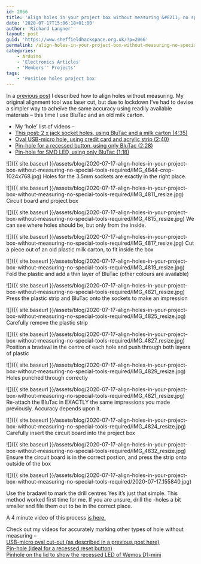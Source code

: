 ```yaml
---
id: 2066
title: 'Align holes in your project box without measuring &#8211; no special tools required.'
date: '2020-07-17T15:06:18+01:00'
author: 'Richard Langner'
layout: post
guid: 'https://www.sheffieldhackspace.org.uk/?p=2066'
permalink: /align-holes-in-your-project-box-without-measuring-no-special-tools-required/
categories:
    - Arduino
    - 'Electronics Articles'
    - 'Members'' Projects'
tags:
    - 'Position holes project box'
---
```


In a [previous post](https://www.sheffieldhackspace.org.uk/perfectly-aligned-holes-without-measuring/) I described how to align holes without measuring. My original alignment tool was laser cut, but due to lockdown I’ve had to devise a simpler way to acheive the same accuracy using readily available materials – this time I use BluTac and an old milk carton.

- My ‘hole’ list of videos –
- [This post: 2 x jack socket holes, using BluTac and a milk carton (4:35)](https://youtu.be/GvFrAhnp5uA)
- [Oval USB-micro hole, using credit card and acrylic strip (2:40)](https://youtu.be/VK4zoUrNhkQ)
- [Pin-hole for a recessed button, using only BluTac (2:28)](https://youtu.be/QhhjjE7BYgA)
- [Pin-hole for SMD LED, using only BluTac (1:18)](https://youtu.be/Znpm1T9UUh4)

![]({{ site.baseurl }}/assets/blog/2020-07-17-align-holes-in-your-project-box-without-measuring-no-special-tools-required/IMG_4844-crop-1024x768.jpg)
Holes for the 3.5mm sockets are exactly in the right place.

![]({{ site.baseurl }}/assets/blog/2020-07-17-align-holes-in-your-project-box-without-measuring-no-special-tools-required/IMG_4811_resize.jpg)
Circuit board and project box

![]({{ site.baseurl }}/assets/blog/2020-07-17-align-holes-in-your-project-box-without-measuring-no-special-tools-required/IMG_4815_resize.jpg)
We can see where holes should be, but only from the inside.

![]({{ site.baseurl }}/assets/blog/2020-07-17-align-holes-in-your-project-box-without-measuring-no-special-tools-required/IMG_4817_resize.jpg)
Cut a piece out of an old plastic milk carton, to fit inside the box

![]({{ site.baseurl }}/assets/blog/2020-07-17-align-holes-in-your-project-box-without-measuring-no-special-tools-required/IMG_4819_resize.jpg)
Fold the plastic and add a thin layer of BluTac (other colours are available)

![]({{ site.baseurl }}/assets/blog/2020-07-17-align-holes-in-your-project-box-without-measuring-no-special-tools-required/IMG_4821_resize.jpg)
Press the plastic strip and BluTac onto the sockets to make an impression

![]({{ site.baseurl }}/assets/blog/2020-07-17-align-holes-in-your-project-box-without-measuring-no-special-tools-required/IMG_4825_resize.jpg)
Carefully remove the plastic strip

![]({{ site.baseurl }}/assets/blog/2020-07-17-align-holes-in-your-project-box-without-measuring-no-special-tools-required/IMG_4827_resize.jpg)
Position a bradawl in the centre of each hole and push through both layers of plastic

![]({{ site.baseurl }}/assets/blog/2020-07-17-align-holes-in-your-project-box-without-measuring-no-special-tools-required/IMG_4829_resize.jpg)
Holes punched through correctly

![]({{ site.baseurl }}/assets/blog/2020-07-17-align-holes-in-your-project-box-without-measuring-no-special-tools-required/IMG_4821_resize.jpg)
Re-attach the BluTac in EXACTLY the same impressions you made previously. Accuracy depends upon it.

![]({{ site.baseurl }}/assets/blog/2020-07-17-align-holes-in-your-project-box-without-measuring-no-special-tools-required/IMG_4824_resize.jpg)
Carefully insert the circuit board into the project box

![]({{ site.baseurl }}/assets/blog/2020-07-17-align-holes-in-your-project-box-without-measuring-no-special-tools-required/IMG_4832_resize.jpg)
Ensure the circuit board is in the correct postion, and press the strip onto outside of the box

![]({{ site.baseurl }}/assets/blog/2020-07-17-align-holes-in-your-project-box-without-measuring-no-special-tools-required/2020-07-17_155840.jpg)

Use the bradawl to mark the drill centres
Yes it’s just that simple. This method worked first time for me. If you are unsure, drill the -holes a bit smaller and file them out to be in the correct place. 

A 4 minute video of this process [is here.](https://youtu.be/GvFrAhnp5uA)

Check out my videos for accurately marking other types of hole without measuring –   
[USB-micro oval cut-out (as described in a previous post here)](https://youtu.be/VK4zoUrNhkQ)  
[Pin-hole (ideal for a recessed reset button)](https://youtu.be/QhhjjE7BYgA)  
[Pinhole on the lid to show the recessed LED of Wemos D1-mini](https://youtu.be/Znpm1T9UUh4)